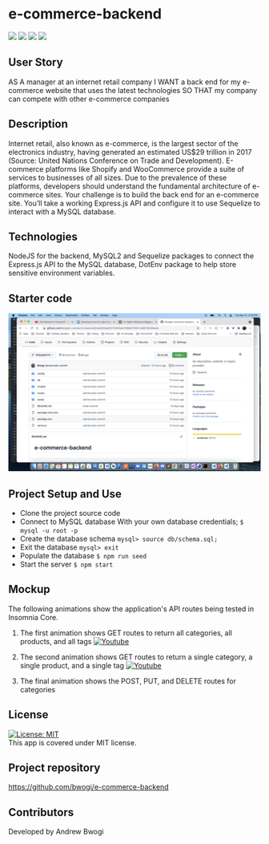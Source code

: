 # e-commerce-backend 
  <p align="left">
    <img src="https://img.shields.io/github/repo-size/bwogi/e-commerce-backend" />
    <img src="https://img.shields.io/github/languages/top/bwogi/e-commerce-backend"  />
    <img src="https://img.shields.io/github/issues/bwogi/e-commerce-backend" />
    <img src="https://img.shields.io/github/last-commit/bwogi/e-commerce-backend" >   
  </p>

  ## User Story
  AS A manager at an internet retail company
  I WANT a back end for my e-commerce website that uses the latest technologies
  SO THAT my company can compete with other e-commerce companies
  ## Description
 Internet retail, also known as e-commerce, is the largest sector of the electronics industry, having generated an estimated US$29 trillion in 2017 (Source: United Nations Conference on Trade and Development). E-commerce platforms like Shopify and WooCommerce provide a suite of services to businesses of all sizes. Due to the prevalence of these platforms, developers should understand the fundamental architecture of e-commerce sites. Your challenge is to build the back end for an e-commerce site. You’ll take a working Express.js API and configure it to use Sequelize to interact with a MySQL database.

  ## Technologies
  NodeJS for the backend, MySQL2 and Sequelize packages to connect the Express.js API to the MySQL database, DotEnv package to help store sensitive environment variables.

  ## Starter code
   ![Screenshot](./sample_code_screenshot.png)

  ## Project Setup and Use
  * Clone the project source code
  * Connect to MySQL database
  With your own database credentials;
  ```$ mysql -u root -p``` 
  * Create the database schema
  ```mysql> source db/schema.sql;```
  * Exit the database
  ```mysql> exit```
  * Populate the database
  ```$ npm run seed```
  * Start the server
  ```$ npm start```

  ## Mockup
  The following animations show the application's API routes being tested in Insomnia Core.
  1. The first animation shows GET routes to return all categories, all products, and all tags
  [![Youtube](https://img.youtube.com/vi/zH_WFaREzBA/0.jpg)](https://youtu.be/zH_WFaREzBA)


  2. The second animation shows GET routes to return a single category, a single product, and a single tag
  [![Youtube](https://img.youtube.com/vi/uQyUsaQnCd4/0.jpg)](https://youtu.be/uQyUsaQnCd4)

  3. The final animation shows the POST, PUT, and DELETE routes for categories
  <!-- [![Youtube](https://img.youtube.com/vi/d2LD42Bx5Pk/0.jpg)](https://youtu.be/d2LD42Bx5Pk) -->
  
  ## License 
  [![License: MIT](https://img.shields.io/badge/License-MIT-yellow.svg)](https://opensource.org/licenses/MIT)<br />
  This app is covered under MIT license.
  ## Project repository 
  https://github.com/bwogi/e-commerce-backend
  ## Contributors
  Developed by Andrew Bwogi